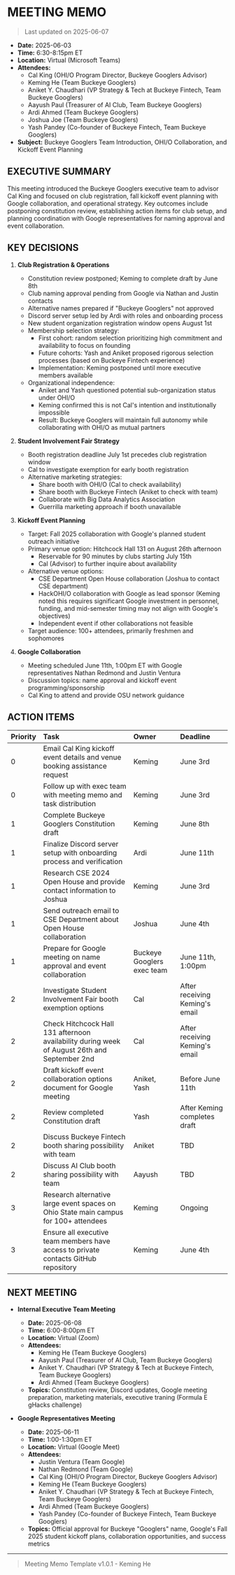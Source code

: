 # MEETING MEMO

> Last updated on 2025-06-07

- **Date:** 2025-06-03
- **Time:** 6:30-8:15pm ET
- **Location:** Virtual (Microsoft Teams)
- **Attendees:**
  - Cal King (OHI/O Program Director, Buckeye Googlers Advisor)
  - Keming He (Team Buckeye Googlers)
  - Aniket Y. Chaudhari (VP Strategy & Tech at Buckeye Fintech, Team Buckeye Googlers)
  - Aayush Paul (Treasurer of AI Club, Team Buckeye Googlers)
  - Ardi Ahmed (Team Buckeye Googlers)
  - Joshua Joe (Team Buckeye Googlers)
  - Yash Pandey (Co-founder of Buckeye Fintech, Team Buckeye Googlers)
- **Subject:** Buckeye Googlers Team Introduction, OHI/O Collaboration, and Kickoff Event Planning

## EXECUTIVE SUMMARY

This meeting introduced the Buckeye Googlers executive team to advisor Cal King and focused on club registration, fall kickoff event planning with Google collaboration, and operational strategy. Key outcomes include postponing constitution review, establishing action items for club setup, and planning coordination with Google representatives for naming approval and event collaboration.

## KEY DECISIONS

1. **Club Registration & Operations**
   - Constitution review postponed; Keming to complete draft by June 8th
   - Club naming approval pending from Google via Nathan and Justin contacts
   - Alternative names prepared if "Buckeye Googlers" not approved
   - Discord server setup led by Ardi with roles and onboarding process
   - New student organization registration window opens August 1st
   - Membership selection strategy:
     - First cohort: random selection prioritizing high commitment and availability to focus on founding
     - Future cohorts: Yash and Aniket proposed rigorous selection processes (based on Buckeye Fintech experience)
     - Implementation: Keming postponed until more executive members available
   - Organizational independence:
     - Aniket and Yash questioned potential sub-organization status under OHI/O
     - Keming confirmed this is not Cal's intention and institutionally impossible
     - Result: Buckeye Googlers will maintain full autonomy while collaborating with OHI/O as mutual partners

2. **Student Involvement Fair Strategy**
   - Booth registration deadline July 1st precedes club registration window
   - Cal to investigate exemption for early booth registration
   - Alternative marketing strategies:
     - Share booth with OHI/O (Cal to check availability)
     - Share booth with Buckeye Fintech (Aniket to check with team)
     - Collaborate with Big Data Analytics Association
     - Guerrilla marketing approach if booth unavailable

3. **Kickoff Event Planning**
   - Target: Fall 2025 collaboration with Google's planned student outreach initiative
   - Primary venue option: Hitchcock Hall 131 on August 26th afternoon
     - Reservable for 90 minutes by clubs starting July 15th
     - Cal (Advisor) to further inquire about availability
   - Alternative venue options:
     - CSE Department Open House collaboration (Joshua to contact CSE department)
     - HackOHI/O collaboration with Google as lead sponsor (Keming noted this requires significant Google investment in personnel, funding, and mid-semester timing may not align with Google's objectives)
     - Independent event if other collaborations not feasible
   - Target audience: 100+ attendees, primarily freshmen and sophomores

4. **Google Collaboration**
   - Meeting scheduled June 11th, 1:00pm ET with Google representatives Nathan Redmond and Justin Ventura
   - Discussion topics: name approval and kickoff event programming/sponsorship
   - Cal King to attend and provide OSU network guidance

## ACTION ITEMS

| Priority | Task | Owner | Deadline |
| :--- | :--- | :--- | :--- |
| 0 | Email Cal King kickoff event details and venue booking assistance request | Keming | June 3rd |
| 0 | Follow up with exec team with meeting memo and task distribution | Keming | June 3rd |
| 1 | Complete Buckeye Googlers Constitution draft | Keming | June 8th |
| 1 | Finalize Discord server setup with onboarding process and verification | Ardi | June 11th |
| 1 | Research CSE 2024 Open House and provide contact information to Joshua | Keming | June 3rd |
| 1 | Send outreach email to CSE Department about Open House collaboration | Joshua | June 4th |
| 1 | Prepare for Google meeting on name approval and event collaboration | Buckeye Googlers exec team | June 11th, 1:00pm |
| 2 | Investigate Student Involvement Fair booth exemption options | Cal | After receiving Keming's email |
| 2 | Check Hitchcock Hall 131 afternoon availability during week of August 26th and September 2nd | Cal | After receiving Keming's email |
| 2 | Draft kickoff event collaboration options document for Google meeting | Aniket, Yash | Before June 11th |
| 2 | Review completed Constitution draft | Yash | After Keming completes draft |
| 2 | Discuss Buckeye Fintech booth sharing possibility with team | Aniket | TBD |
| 2 | Discuss AI Club booth sharing possibility with team | Aayush | TBD |
| 3 | Research alternative large event spaces on Ohio State main campus for 100+ attendees | Keming | Ongoing |
| 3 | Ensure all executive team members have access to private contacts GitHub repository | Keming | June 4th |

## NEXT MEETING

- **Internal Executive Team Meeting**
  - **Date:** 2025-06-08
  - **Time:** 6:00-8:00pm ET
  - **Location:** Virtual (Zoom)
  - **Attendees:**
    - Keming He (Team Buckeye Googlers)
    - Aayush Paul (Treasurer of AI Club, Team Buckeye Googlers)
    - Aniket Y. Chaudhari (VP Strategy & Tech at Buckeye Fintech, Team Buckeye Googlers)
    - Ardi Ahmed (Team Buckeye Googlers)
  - **Topics:** Constitution review, Discord updates, Google meeting preparation, marketing materials, executive traning (Formula E gHacks challenge)

- **Google Representatives Meeting**
  - **Date:** 2025-06-11
  - **Time:** 1:00-1:30pm ET
  - **Location:** Virtual (Google Meet)
  - **Attendees:**
    - Justin Ventura (Team Google)
    - Nathan Redmond (Team Google)
    - Cal King (OHI/O Program Director, Buckeye Googlers Advisor)
    - Keming He (Team Buckeye Googlers)
    - Aniket Y. Chaudhari (VP Strategy & Tech at Buckeye Fintech, Team Buckeye Googlers)
    - Ardi Ahmed (Team Buckeye Googlers)
    - Yash Pandey (Co-founder of Buckeye Fintech, Team Buckeye Googlers)
  - **Topics:** Official approval for Buckeye "Googlers" name, Google's Fall 2025 student kickoff plans, collaboration opportunities, and success metrics

---

> Meeting Memo Template v1.0.1 - Keming He

